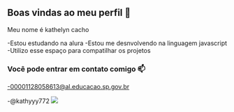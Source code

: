 ## Boas vindas ao meu perfil 👋

Meu nome é kathelyn cacho

-Estou estudando na alura
-Estou me desnvolvendo na linguagem javascript
-Utilizo esse espaço para compatilhar os projetos

### Você pode entrar em contato comigo 📫
-00001128058613@al.educacao.sp.gov.br

-@kathyyy772
![](https://media1.tenor.com/m/G9SeruPOqiIAAAAd/%D0%BF%D0%BB%D1%8F%D0%B6-beach.gif)
